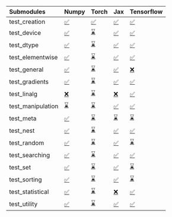 | Submodules        | Numpy                                                                                                                           | Torch                                                                                                                           | Jax                                                                                                                             | Tensorflow                                                                                                                      |
|:------------------|:--------------------------------------------------------------------------------------------------------------------------------|:--------------------------------------------------------------------------------------------------------------------------------|:--------------------------------------------------------------------------------------------------------------------------------|:--------------------------------------------------------------------------------------------------------------------------------|
| test_creation     | <a href="https://github.com/unifyai/ivy/runs/8050323218?check_suite_focus=true" rel="noopener noreferrer" target="_blank">✅</a> | <a href="https://github.com/unifyai/ivy/runs/8050323880?check_suite_focus=true" rel="noopener noreferrer" target="_blank">✅</a> | <a href="https://github.com/unifyai/ivy/runs/8050324415?check_suite_focus=true" rel="noopener noreferrer" target="_blank">✅</a> | <a href="https://github.com/unifyai/ivy/runs/8050325030?check_suite_focus=true" rel="noopener noreferrer" target="_blank">✅</a> |
| test_device       | <a href="https://github.com/unifyai/ivy/runs/8050323256?check_suite_focus=true" rel="noopener noreferrer" target="_blank">✅</a> | <a href="https://github.com/unifyai/ivy/runs/8050323909?check_suite_focus=true" rel="noopener noreferrer" target="_blank">⌛</a> | <a href="https://github.com/unifyai/ivy/runs/8050324459?check_suite_focus=true" rel="noopener noreferrer" target="_blank">✅</a> | <a href="https://github.com/unifyai/ivy/runs/8050325072?check_suite_focus=true" rel="noopener noreferrer" target="_blank">✅</a> |
| test_dtype        | <a href="https://github.com/unifyai/ivy/runs/8050323316?check_suite_focus=true" rel="noopener noreferrer" target="_blank">✅</a> | <a href="https://github.com/unifyai/ivy/runs/8050323941?check_suite_focus=true" rel="noopener noreferrer" target="_blank">⌛</a> | <a href="https://github.com/unifyai/ivy/runs/8050324493?check_suite_focus=true" rel="noopener noreferrer" target="_blank">✅</a> | <a href="https://github.com/unifyai/ivy/runs/8050325104?check_suite_focus=true" rel="noopener noreferrer" target="_blank">✅</a> |
| test_elementwise  | <a href="https://github.com/unifyai/ivy/runs/8050323373?check_suite_focus=true" rel="noopener noreferrer" target="_blank">✅</a> | <a href="https://github.com/unifyai/ivy/runs/8050323985?check_suite_focus=true" rel="noopener noreferrer" target="_blank">⌛</a> | <a href="https://github.com/unifyai/ivy/runs/8050324529?check_suite_focus=true" rel="noopener noreferrer" target="_blank">✅</a> | <a href="https://github.com/unifyai/ivy/runs/8050325149?check_suite_focus=true" rel="noopener noreferrer" target="_blank">✅</a> |
| test_general      | <a href="https://github.com/unifyai/ivy/runs/8050323411?check_suite_focus=true" rel="noopener noreferrer" target="_blank">✅</a> | <a href="https://github.com/unifyai/ivy/runs/8050324013?check_suite_focus=true" rel="noopener noreferrer" target="_blank">⌛</a> | <a href="https://github.com/unifyai/ivy/runs/8050324569?check_suite_focus=true" rel="noopener noreferrer" target="_blank">✅</a> | <a href="https://github.com/unifyai/ivy/runs/8050325180?check_suite_focus=true" rel="noopener noreferrer" target="_blank">❌</a> |
| test_gradients    | <a href="https://github.com/unifyai/ivy/runs/8050323442?check_suite_focus=true" rel="noopener noreferrer" target="_blank">✅</a> | <a href="https://github.com/unifyai/ivy/runs/8050324039?check_suite_focus=true" rel="noopener noreferrer" target="_blank">⌛</a> | <a href="https://github.com/unifyai/ivy/runs/8050324608?check_suite_focus=true" rel="noopener noreferrer" target="_blank">✅</a> | <a href="https://github.com/unifyai/ivy/runs/8050325206?check_suite_focus=true" rel="noopener noreferrer" target="_blank">✅</a> |
| test_linalg       | <a href="https://github.com/unifyai/ivy/runs/8050323490?check_suite_focus=true" rel="noopener noreferrer" target="_blank">❌</a> | <a href="https://github.com/unifyai/ivy/runs/8050324060?check_suite_focus=true" rel="noopener noreferrer" target="_blank">⌛</a> | <a href="https://github.com/unifyai/ivy/runs/8050324651?check_suite_focus=true" rel="noopener noreferrer" target="_blank">❌</a> | <a href="https://github.com/unifyai/ivy/runs/8050325238?check_suite_focus=true" rel="noopener noreferrer" target="_blank">✅</a> |
| test_manipulation | <a href="https://github.com/unifyai/ivy/runs/8050323519?check_suite_focus=true" rel="noopener noreferrer" target="_blank">⌛</a> | <a href="https://github.com/unifyai/ivy/runs/8050324083?check_suite_focus=true" rel="noopener noreferrer" target="_blank">⌛</a> | <a href="https://github.com/unifyai/ivy/runs/8050324683?check_suite_focus=true" rel="noopener noreferrer" target="_blank">✅</a> | <a href="https://github.com/unifyai/ivy/runs/8050325267?check_suite_focus=true" rel="noopener noreferrer" target="_blank">✅</a> |
| test_meta         | <a href="https://github.com/unifyai/ivy/runs/8050323559?check_suite_focus=true" rel="noopener noreferrer" target="_blank">✅</a> | <a href="https://github.com/unifyai/ivy/runs/8050324120?check_suite_focus=true" rel="noopener noreferrer" target="_blank">⌛</a> | <a href="https://github.com/unifyai/ivy/runs/8050324712?check_suite_focus=true" rel="noopener noreferrer" target="_blank">⌛</a> | <a href="https://github.com/unifyai/ivy/runs/8050325294?check_suite_focus=true" rel="noopener noreferrer" target="_blank">⌛</a> |
| test_nest         | <a href="https://github.com/unifyai/ivy/runs/8050323598?check_suite_focus=true" rel="noopener noreferrer" target="_blank">✅</a> | <a href="https://github.com/unifyai/ivy/runs/8050324157?check_suite_focus=true" rel="noopener noreferrer" target="_blank">⌛</a> | <a href="https://github.com/unifyai/ivy/runs/8050324747?check_suite_focus=true" rel="noopener noreferrer" target="_blank">✅</a> | <a href="https://github.com/unifyai/ivy/runs/8050325319?check_suite_focus=true" rel="noopener noreferrer" target="_blank">✅</a> |
| test_random       | <a href="https://github.com/unifyai/ivy/runs/8050323638?check_suite_focus=true" rel="noopener noreferrer" target="_blank">✅</a> | <a href="https://github.com/unifyai/ivy/runs/8050324186?check_suite_focus=true" rel="noopener noreferrer" target="_blank">⌛</a> | <a href="https://github.com/unifyai/ivy/runs/8050324784?check_suite_focus=true" rel="noopener noreferrer" target="_blank">✅</a> | <a href="https://github.com/unifyai/ivy/runs/8050325352?check_suite_focus=true" rel="noopener noreferrer" target="_blank">⌛</a> |
| test_searching    | <a href="https://github.com/unifyai/ivy/runs/8050323679?check_suite_focus=true" rel="noopener noreferrer" target="_blank">✅</a> | <a href="https://github.com/unifyai/ivy/runs/8050324233?check_suite_focus=true" rel="noopener noreferrer" target="_blank">⌛</a> | <a href="https://github.com/unifyai/ivy/runs/8050324812?check_suite_focus=true" rel="noopener noreferrer" target="_blank">✅</a> | <a href="https://github.com/unifyai/ivy/runs/8050325394?check_suite_focus=true" rel="noopener noreferrer" target="_blank">✅</a> |
| test_set          | <a href="https://github.com/unifyai/ivy/runs/8050323720?check_suite_focus=true" rel="noopener noreferrer" target="_blank">✅</a> | <a href="https://github.com/unifyai/ivy/runs/8050324267?check_suite_focus=true" rel="noopener noreferrer" target="_blank">⌛</a> | <a href="https://github.com/unifyai/ivy/runs/8050324865?check_suite_focus=true" rel="noopener noreferrer" target="_blank">✅</a> | <a href="https://github.com/unifyai/ivy/runs/8050325435?check_suite_focus=true" rel="noopener noreferrer" target="_blank">⌛</a> |
| test_sorting      | <a href="https://github.com/unifyai/ivy/runs/8050323758?check_suite_focus=true" rel="noopener noreferrer" target="_blank">✅</a> | <a href="https://github.com/unifyai/ivy/runs/8050324319?check_suite_focus=true" rel="noopener noreferrer" target="_blank">⌛</a> | <a href="https://github.com/unifyai/ivy/runs/8050324909?check_suite_focus=true" rel="noopener noreferrer" target="_blank">✅</a> | <a href="https://github.com/unifyai/ivy/runs/8050325455?check_suite_focus=true" rel="noopener noreferrer" target="_blank">⌛</a> |
| test_statistical  | <a href="https://github.com/unifyai/ivy/runs/8050323799?check_suite_focus=true" rel="noopener noreferrer" target="_blank">✅</a> | <a href="https://github.com/unifyai/ivy/runs/8050324351?check_suite_focus=true" rel="noopener noreferrer" target="_blank">⌛</a> | <a href="https://github.com/unifyai/ivy/runs/8050324958?check_suite_focus=true" rel="noopener noreferrer" target="_blank">❌</a> | <a href="https://github.com/unifyai/ivy/runs/8050325492?check_suite_focus=true" rel="noopener noreferrer" target="_blank">✅</a> |
| test_utility      | <a href="https://github.com/unifyai/ivy/runs/8050323836?check_suite_focus=true" rel="noopener noreferrer" target="_blank">✅</a> | <a href="https://github.com/unifyai/ivy/runs/8050324377?check_suite_focus=true" rel="noopener noreferrer" target="_blank">⌛</a> | <a href="https://github.com/unifyai/ivy/runs/8050324984?check_suite_focus=true" rel="noopener noreferrer" target="_blank">✅</a> | <a href="https://github.com/unifyai/ivy/runs/8050325525?check_suite_focus=true" rel="noopener noreferrer" target="_blank">✅</a> |